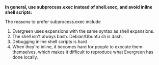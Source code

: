 **In general, use subprocess.exec instead of shell.exec, and avoid inline shell scripts:**

The reasons to prefer subprocess.exec include
1. Evergreen uses expansions with the same syntax as shell expansions.
2. The shell isn't always bash. Debian/Ubuntu sh is dash.
3. Debugging inline shell scripts is hard
4. When they're inline, it becomes hard for people to execute them themselves, which makes it difficult to reproduce what Evergreen has done locally.